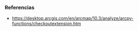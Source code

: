 




### Referencias

* https://desktop.arcgis.com/en/arcmap/10.3/analyze/arcpy-functions/checkoutextension.htm